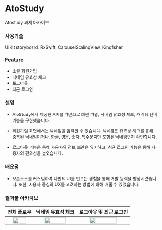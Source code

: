 # AtoStudy
Atostudy 과제 아카이브

### 사용기술
UIKIt storyboard, RxSwift, CarouselScalingView, Kingfisher
<br>
### Feature
- 소셜 회원가입   
- 닉네임 유효성 체크   
- 로그아웃   
- 최근 로그인   

### 설명
- AtoStudy에서 제공한 API를 기반으로 회원 가입, 닉네임 유효성 체크, 캐릭터 선택 기능을 구현했습니다.
   
- 회원가입 화면에서는 닉네임을 입력할 수 있습니다. 닉네임은 유효성 체크를 통해 중복된 닉네임이거나, 한글, 영문, 숫자, 특수문자만 포함된 닉네임인지 확인합니다.
   
- 로그아웃 기능을 통해 사용자의 정보 보안을 유지하고, 최근 로그인 기능을 통해 사용자의 편의성을 높였습니다.

### 배운점
- 오픈소스를 커스텀하여 나만의 UI를 만드는 경험을 통해 개발 능력을 향상시켰습니다. 또한, 사용자 중심의 UX를 고려하는 방법에 대해 배울 수 있었습니다.

### 결과물 아카이브

|전체 플로우|닉네임 유효성 체크|로그아웃 및 최근 로그인|
|:-:|:-:|:-:|
|<img src = "https://github.com/johnjeongukhur/AtoStudy/assets/47841046/e4a68df6-615f-45cb-bb41-91337e12a028" width = "75%" heigth = "75%"></img><br/>|<img src = "https://github.com/johnjeongukhur/AtoStudy/assets/47841046/0e892035-0766-4eb8-bcb3-2d203ac2ff9c" width = "75%" heigth = "75%"></img><br/>|<img src = "https://github.com/johnjeongukhur/AtoStudy/assets/47841046/dd306753-336d-4c97-97b0-52468535baca" width = "75%" heigth = "75%"></img><br/>|
